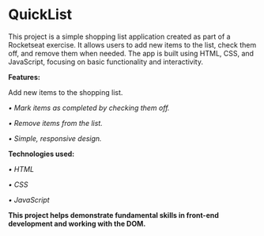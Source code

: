 # QuickList

This project is a simple shopping list application created as part of a Rocketseat exercise. It allows users to add new items to the list, check them off, and remove them when needed. The app is built using HTML, CSS, and JavaScript, focusing on basic functionality and interactivity.

**Features:**

Add new items to the shopping list.

*• Mark items as completed by checking them off.*

*• Remove items from the list.*

*• Simple, responsive design.*


**Technologies used:**

*• HTML*

*• CSS*

*• JavaScript*

**This project helps demonstrate fundamental skills in front-end development and working with the DOM.**
